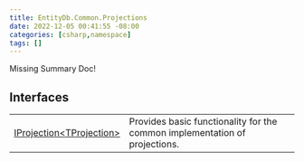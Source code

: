 ```yaml
---
title: EntityDb.Common.Projections
date: 2022-12-05 00:41:55 -08:00
categories: [csharp,namespace]
tags: []
---
```


Missing Summary Doc!
## Interfaces
<table><tr><td><a href='/posts/csharp.member.entitydb.common.projections.iprojection`1/'>IProjection&lt;TProjection&gt;</a></td><td>
Provides basic functionality for the common implementation of projections.
</td></tr></table>
